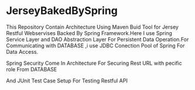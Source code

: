 # JerseyBakedBySpring

This Repository Contain Architecture 
Using Maven Buid Tool for Jersey Restful Webservises Backed By Spring Framework.Here I use Spring Service Layer and DAO
Abstraction Layer For Persistent Data Operation.For Communicating with DATABASE ,i use JDBC Conection Pool of Spring For Data Access.

Spring Security Come In Architecture For Securing Rest URL with pecific role From DATABASE

And JUnit Test Case Setup For Testing Restful API 
